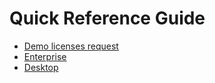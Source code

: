 # Quick Reference Guide

* [Demo licenses request](/demo-licenses-request/index)
* [Enterprise](/enterprise/index) 
* [Desktop](/desktop/index)